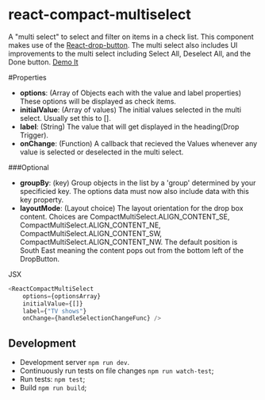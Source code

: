 # react-compact-multiselect

A "multi select" to select and filter on items in a check list. This component makes use of the [React-drop-button](https://github.com/tehandyb/react-drop-button). The multi select also includes UI improvements to the multi select including Select All, Deselect All, and the Done button. [Demo It](http://tehandyb.github.io/react-compact-multiselect)

#Properties

* **options**: (Array of Objects each with the value and label properties) These options will be displayed as check items. 
* **initialValue**: (Array of values) The initial values selected in the multi select. Usually set this to [].
* **label**: (String) The value that will get displayed in the heading(Drop Trigger).
* **onChange**: (Function) A callback that recieved the Values whenever any value is selected or deselected in the multi select. 

###Optional
* **groupBy**: (key) Group objects in the list by a 'group' determined by your specificied key. The options data must now also include data with this key property.
* **layoutMode**: (Layout choice) The layout orientation for the drop box content. Choices are CompactMultiSelect.ALIGN_CONTENT_SE, CompactMultiSelect.ALIGN_CONTENT_NE, CompactMultiSelect.ALIGN_CONTENT_SW, CompactMultiSelect.ALIGN_CONTENT_NW. The default position is South East meaning the content pops out from the bottom left of the DropButton. 

JSX
```js
<ReactCompactMultiSelect
	options={optionsArray}
	initialValue={[]}
	label={"TV shows"}
	onChange={handleSelectionChangeFunc} />
```

## Development

* Development server `npm run dev`.
* Continuously run tests on file changes `npm run watch-test`;
* Run tests: `npm test`;
* Build `npm run build`;
